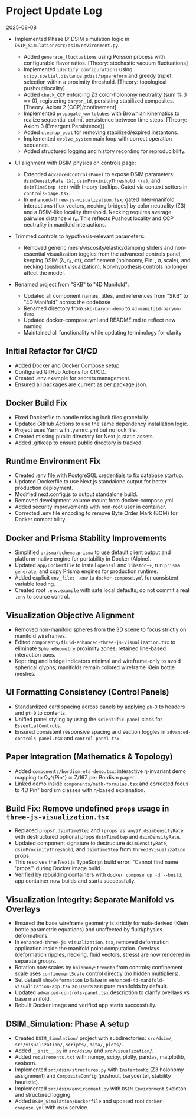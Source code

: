 # Project Update Log

2025-08-08
- Implemented Phase B: DSIM simulation logic in `DSIM_Simulation/src/dsim/environment.py`.
  - Added `generate_fluctuations` using Poisson process with configurable flavor ratios. [Theory: stochastic vacuum fluctuations]
  - Implemented `identify_configurations` using `scipy.spatial.distance.pdist/squareform` and greedy triplet selection within a proximity threshold. [Theory: topological pushout/locality]
  - Added `check_CCP` enforcing Z3 color-holonomy neutrality (sum % 3 == 0), registering `baryon_id`, persisting stabilized composites. [Theory: Axiom 2 (CCP)/confinement]
  - Implemented `propagate_worldtubes` with Brownian kinematics to realize sequential colimit persistence between time steps. [Theory: Axiom 3 (Emergent Persistence)]
  - Added `cleanup_pool` for removing stabilized/expired instantons.
  - Implemented `evolve_system` main loop with correct operation sequence.
  - Added structured logging and history recording for reproducibility.

- UI alignment with DSIM physics on controls page:
  - Extended `AdvancedControlsPanel` to expose DSIM parameters: `dsimDensityRate (λ)`, `dsimProximityThreshold (r₀)`, and `dsimTimeStep (dt)` with theory-tooltips. Gated via context setters in `controls-page.tsx`.
  - In `enhanced-three-js-visualization.tsx`, gated inter-manifold interactions (flux vectors, necking bridges) by color neutrality (Z3) and a DSIM-like locality threshold. Necking requires average pairwise distance ≤ r₀. This reflects Pushout locality and CCP neutrality in manifold interactions.

- Trimmed controls to hypothesis-relevant parameters:
  - Removed generic mesh/viscosity/elastic/damping sliders and non-essential visualization toggles from the advanced controls panel, keeping DSIM (λ, r₀, dt), confinement (holonomy, Pin⁻, σ, scale), and necking (pushout visualization). Non-hypothesis controls no longer affect the model.

- Renamed project from "SKB" to "4D Manifold":
  - Updated all component names, titles, and references from "SKB" to "4D Manifold" across the codebase
  - Renamed directory from `skb-baryon-demo` to `4d-manifold-baryon-demo`
  - Updated docker-compose.yml and README.md to reflect new naming
  - Maintained all functionality while updating terminology for clarity

## Initial Refactor for CI/CD
- Added Docker and Docker Compose setup.
- Configured GitHub Actions for CI/CD.
- Created .env.example for secrets management.
- Ensured all packages are current as per package.json.

## Docker Build Fix
- Fixed Dockerfile to handle missing lock files gracefully.
- Updated GitHub Actions to use the same dependency installation logic.
- Project uses Yarn with .yarnrc.yml but no lock file.
- Created missing public directory for Next.js static assets.
- Added .gitkeep to ensure public directory is tracked.

## Runtime Environment Fix
- Created .env file with PostgreSQL credentials to fix database startup.
- Updated Dockerfile to use Next.js standalone output for better production deployment.
- Modified next.config.js to output standalone build.
- Removed development volume mount from docker-compose.yml.
- Added security improvements with non-root user in container.
- Corrected .env file encoding to remove Byte Order Mark (BOM) for Docker compatibility. 

## Docker and Prisma Stability Improvements
- Simplified `prisma/schema.prisma` to use default client output and platform-native engine for portability in Docker (Alpine).
- Updated `app/Dockerfile` to install `openssl` and `libstdc++`, run `prisma generate`, and copy Prisma engines for production runtime.
- Added explicit `env_file: .env` to `docker-compose.yml` for consistent variable loading.
- Created root `.env.example` with safe local defaults; do not commit a real `.env` to source control.

## Visualization Objective Alignment
- Removed non-manifold spheres from the 3D scene to focus strictly on manifold wireframes.
- Edited `components/fluid-enhanced-three-js-visualization.tsx` to eliminate `SphereGeometry` proximity zones; retained line-based interaction cues.
- Kept ring and bridge indicators minimal and wireframe-only to avoid spherical glyphs; manifolds remain colored wireframe Klein bottle meshes.

## UI Formatting Consistency (Control Panels)
- Standardized card spacing across panels by applying `pb-3` to headers and `pt-0` to contents.
- Unified panel styling by using the `scientific-panel` class for `EssentialControls`.
- Ensured consistent responsive spacing and section toggles in `advanced-controls-panel.tsx` and `control-panel.tsx`.

## Paper Integration (Mathematics & Topology)
- Added `components/bordism-eta-demo.tsx`: interactive η-invariant demo mapping to Ω₄^{Pin⁻} ≅ Z/16Z per Bordism paper.
- Linked demo inside `components/math-formulas.tsx` and corrected focus to 4D Pin⁻ bordism classes with η-based explanation.

## Build Fix: Remove undefined `props` usage in `three-js-visualization.tsx`
- Replaced `props?.dsimTimeStep` and `(props as any)?.dsimDensityRate` with destructured optional props `dsimTimeStep` and `dsimDensityRate`.
- Updated component signature to destructure `dsimDensityRate`, `dsimProximityThreshold`, and `dsimTimeStep` from `ThreeJSVisualization` props.
- This resolves the Next.js TypeScript build error: "Cannot find name 'props'" during Docker image build.
- Verified by rebuilding containers with `docker compose up -d --build`; app container now builds and starts successfully.

## Visualization Integrity: Separate Manifold vs Overlays
- Ensured the base wireframe geometry is strictly formula-derived (Klein bottle parametric equations) and unaffected by fluid/physics deformations.
- In `enhanced-three-js-visualization.tsx`, removed deformation application inside the manifold point computation. Overlays (deformation ripples, necking, fluid vectors, stress) are now rendered in separate groups.
- Rotation now scales by `holonomyStrength` from controls; confinement scale uses `confinementScale` control directly (no hidden multipliers).
- Set default `showDeformation` to false in `enhanced-4d-manifold-visualization-app.tsx` so users see pure manifolds by default.
- Updated `advanced-controls-panel.tsx` description to clarify overlays vs base manifold.
- Rebuilt Docker image and verified app starts successfully.

## DSIM_Simulation: Phase A setup
- Created `DSIM_Simulation/` project with subdirectories: `src/dsim/`, `src/visualization/`, `scripts/`, `data/`, `plots/`.
- Added `__init__.py` in `src/dsim/` and `src/visualization/`.
- Added `requirements.txt` with numpy, scipy, plotly, pandas, matplotlib, seaborn.
- Implemented `src/dsim/structures.py` with `InstantonKq` (Z3 holonomy assignment) and `CompositeConfig` (pushout, barycenter, stability heuristic).
- Implemented `src/dsim/environment.py` with `DSIM_Environment` skeleton and structured logging.
- Added `DSIM_Simulation/Dockerfile` and updated root `docker-compose.yml` with `dsim` service.